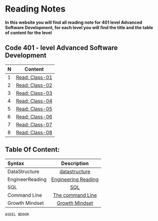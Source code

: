 # Reading Notes
**In this website you will find all reading note for 401 level Advanced Software Development, for each level you will find the title and the table of content for the level**

## Code 401 - level Advanced Software Development
|N|Content|
|------------|-------------|
|1|[Read: Class-01](./Code401/class-01.md)|
|2|[Read: Class-02](./Code401/class-02.md)|
|3|[Read: Class-03](./Code401/class-03.md)|
|4|[Read: Class-04](./Code401/class-04.md)|
|5|[Read: Class-05](./Code401/class-05.md)|
|6|[Read: Class-06](./Code401/class-06.md)|
|7|[Read: Class-07](./Code401/class-07.md)|
|8|[Read: Class-08](./Code401/class-08.md)|

## Table Of Content: ##
 | Syntax      | Description |    
| :---        |    :----:   |          
| DataStructure      | [datastructure](./prep/stracture.md)       
| EngineerReading   | [Engineering Reading](./prep/engineer.md)         
|SQL| [SQL](./prep/sql.png)
|Command Line | [The command Line](./prep/command.md)
|Growth Mindset | [Growth Mindset](./prep/mindset.md)

`ASEEL BDOOR`